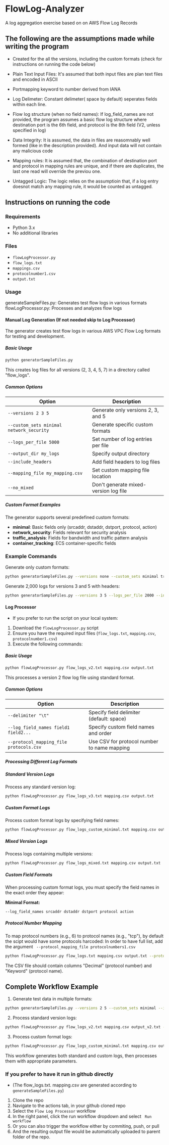 # FlowLog-Analyzer
A log aggregation exercise based on on AWS Flow Log Records

## The following are the assumptions made while writing the program

* Created for the all the versions, including the custom formats (check for instructions on running the code below)

* Plain Text Input Files: It's assumed that both input files are plan text files and encoded  in ASCII

* Portmapping keyword to number derived from IANA
  
* Log Delimeter: Constant delimeter( space by default) seperates fields within each line.

* Flow log structure (when no field names): If log_field_names are not provided, the program assumes a basic flow log structure where destination port is the 6th field, and protocol is the 8th field (V2, unless specified in log)

* Data Integrity: It is assumed, the data in files are reasomnably well formed (like in the description provided). And input data will not contain any malicious code

* Mapping rules: It is assumed that, the combination of destination port and protocol in mapping rules are unique, and if there are duplicates, the last one read will override the previou one.

* Untagged Logic: The logic relies on the assumptioin that, if a log entry doesnot match any mapping rule, it would be counted as untagged.
  


## Instructions on running the code 

###  Requirements
- Python 3.x
- No additional libraries

### Files

- `flowLogProcessor.py`
- `flow_logs.txt`
- `mappings.csv`
- `protocolnumber1.csv`
- `output.txt`


### Usage

generateSampleFiles.py: Generates test flow logs in various formats
flowLogProcessor.py: Processes and analyzes flow logs

#### Manual Log Generation (If not needed skip to Log Processor)
The generator creates test flow logs in various AWS VPC Flow Log formats for testing and development.

##### Basic Usage

```bash
python generatorSampleFiles.py
```

This creates log files for all versions (2, 3, 4, 5, 7) in a directory called "flow_logs".

##### Common Options

| Option | Description |
|--------|-------------|
| `--versions 2 3 5` | Generate only versions 2, 3, and 5 |
| `--custom_sets minimal network_security` | Generate specific custom formats |
| `--logs_per_file 5000` | Set number of log entries per file |
| `--output_dir my_logs` | Specify output directory |
| `--include_headers` | Add field headers to log files |
| `--mapping_file my_mapping.csv` | Set custom mapping file location |
| `--no_mixed` | Don't generate mixed-version log file |

##### Custom Format Examples

The generator supports several predefined custom formats:

- **minimal**: Basic fields only (srcaddr, dstaddr, dstport, protocol, action)
- **network_security**: Fields relevant for security analysis
- **traffic_analysis**: Fields for bandwidth and traffic pattern analysis
- **container_tracking**: ECS container-specific fields

### Example Commands

Generate only custom formats:
```bash
python generatorSampleFiles.py --versions none --custom_sets minimal traffic_analysis
```

Generate 2,000 logs for versions 3 and 5 with headers:
```bash
python generatorSampleFiles.py --versions 3 5 --logs_per_file 2000 --include_headers
```

#### Log Processor 

* If you prefer to run the script on your local system:

1. Download the `flowLogProcessor.py` script
2. Ensure you have the required input files (`flow_logs.txt`, `mapping.csv`, `protocolnumber1.csv`)
3. Execute the following commands:

##### Basic Usage

```bash
python flowLogProcessor.py flow_logs_v2.txt mapping.csv output.txt
```

This processes a version 2 flow log file using standard format.

##### Common Options

| Option | Description |
|--------|-------------|
| `--delimiter "\t"` | Specify field delimiter (default: space) |
| `--log_field_names field1 field2...` | Specify custom field names and order |
| `--protocol_mapping_file protocols.csv` | Use CSV for protocol number to name mapping |

##### Processing Different Log Formats

##### Standard Version Logs

Process any standard version log:
```bash
python flowLogProcessor.py flow_logs_v3.txt mapping.csv output.txt
```

##### Custom Format Logs

Process custom format logs by specifying field names:
```bash
python flowLogProcessor.py flow_logs_custom_minimal.txt mapping.csv output.txt --log_field_names srcaddr dstaddr dstport protocol action
```

##### Mixed Version Logs

Process logs containing multiple versions:
```bash
python flowLogProcessor.py flow_logs_mixed.txt mapping.csv output.txt
```

##### Custom Field Formats

When processing custom format logs, you must specify the field names in the exact order they appear:

**Minimal Format:**
```bash
--log_field_names srcaddr dstaddr dstport protocol action
```

##### Protocol Number Mapping

To map protocol numbers (e.g., 6) to protocol names (e.g., "tcp"), by default the scipt would have some protocols harcoded:
In order to have full list, add the argument ` --protocol_mapping_file protocolnumbers1.csv`
```bash
python flowLogProcessor.py flow_logs.txt mapping.csv output.txt --protocol_mapping_file protocolnumbers1.csv
```
The CSV file should contain columns "Decimal" (protocol number) and "Keyword" (protocol name).

## Complete Workflow Example

1. Generate test data in multiple formats:
```bash
python generatorSampleFiles.py --versions 2 5 --custom_sets minimal --include_headers
```

2. Process standard version logs:
```bash
python flowLogProcessor.py flow_logs_v2.txt mapping.csv output_v2.txt --protocol_mapping_file protocolnumbers1.csv
```

3. Process custom format logs:
```bash
python flowLogProcessor.py flow_logs_custom_minimal.txt mapping.csv output_minimal.txt --log_field_names srcaddr dstaddr dstport protocol action --protocol_mapping_file protocolnumbers1.csv
```

This workflow generates both standard and custom logs, then processes them with appropriate parameters.


### If you prefer to have it run in github directly 
* (The flow_logs.txt. mapping.csv are generated according to `generateSampleFiles.py`)

1. Clone the repo
2. Navigate to the actions tab, in your github cloned repo
3. Select the `Flow Log Processor` workflow
4. In the right panel, click the run workflow dropdown and select ` Run workflow`
5. Or you can also trigger the workflow either by commiting, push, or pull
6. And the resulting output file would be automatically uploaded to parent folder of the repo.
   

